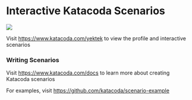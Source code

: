 # Interactive Katacoda Scenarios

[![](http://shields.katacoda.com/katacoda/yektek/count.svg)](https://www.katacoda.com/yektek "Get your profile on Katacoda.com")

Visit https://www.katacoda.com/yektek to view the profile and interactive scenarios

### Writing Scenarios
Visit https://www.katacoda.com/docs to learn more about creating Katacoda scenarios

For examples, visit https://github.com/katacoda/scenario-example
